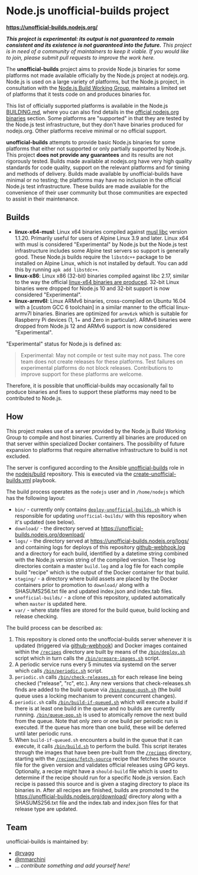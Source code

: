 # Node.js unofficial-builds project

**<https://unofficial-builds.nodejs.org/>**

_**This project is experimental: its output is not guaranteed to remain consistent and its existence is not guaranteed into the future.** This project is in need of a community of maintainers to keep it viable. If you would like to join, please submit pull requests to improve the work here._

The **unofficial-builds** project aims to provide Node.js binaries for some platforms not made available officially by the Node.js project at nodejs.org. Node.js is used on a large variety of platforms, but the Node.js project, in consultation with the [Node.js Build Working Group](https://github.com/nodejs/build), maintains a limited set of platforms that it tests code on and produces binaries for.

This list of officially supported platforms is available in the Node.js [BUILDING.md](https://github.com/nodejs/node/blob/master/BUILDING.md#platform-list), where you can also find details in the [official nodejs.org binaries](https://github.com/nodejs/node/blob/master/BUILDING.md#official-binary-platforms-and-toolchains) section. Some platforms are "supported" in that they are tested by the Node.js test infrastructure, but they don't have binaries produced for nodejs.org. Other platforms receive minimal or no official support.

**unofficial-builds** attempts to provide basic Node.js binaries for some platforms that either not supported or only partially supported by Node.js. This project **does not provide any guarantees** and its results are not rigorously tested. Builds made available at nodejs.org have very high quality standards for code quality, support on the relevant platforms and for timing and methods of delivery. Builds made available by unofficial-builds have minimal or no testing; the platforms may have no inclusion in the official Node.js test infrastructure. These builds are made available for the convenience of their user community but those communities are expected to assist in their maintenance.

## Builds

 * **linux-x64-musl**: Linux x64 binaries compiled against [musl libc](https://www.musl-libc.org/) version 1.1.20. Primarily useful for users of Alpine Linux 3.9 and later. Linux x64 with musl is considered "Experimental" by Node.js but the Node.js test infrastructure includes some Alpine test servers so support is generally good. These Node.js builds require the `libstdc++` package to be installed on Alpine Linux, which is not installed by default. You can add this by running `apk add libstdc++`.
 * **linux-x86**: Linux x86 (32-bit) binaries compiled against libc 2.17, similar to the way the official [linux-x64 binaries are produced](https://github.com/nodejs/node/blob/master/BUILDING.md#official-binary-platforms-and-toolchains). 32-bit Linux binaries were dropped for Node.js 10 and 32-bit support is now considered "Experimental".
 * **linux-armv6l**: Linux ARMv6 binaries, cross-compiled on Ubuntu 16.04 with a [custom GCC 6 toolchain] in a similar manner to the official linux-armv7l binaries. Binaries are optimized for `armv6zk` which is suitable for Raspberry Pi devices (1, 1+ and Zero in particular). ARMv6 binaries were dropped from Node.js 12 and ARMv6 support is now considered "Experimental".

"Experimental" status for Node.js is defined as:
> Experimental: May not compile or test suite may not pass. The core team does not create releases for these platforms. Test failures on experimental platforms do not block releases. Contributions to improve support for these platforms are welcome.

Therefore, it is possible that unofficial-builds may occasionally fail to produce binaries and fixes to support these platforms may need to be contributed to Node.js.

## How

This project makes use of a server provided by the Node.js Build Working Group to compile and host binaries. Currently all binaries are produced on that server within specialized Docker containers. The possibility of future expansion to platforms that require alternative infrastructure to build is not excluded.

The server is configured according to the Ansible [unofficial-builds](https://github.com/nodejs/build/tree/master/ansible/roles/unofficial-builds) role in the [nodejs/build](https://github.com/nodejs/build) repository. This is executed via the [create-unofficial-builds.yml](https://github.com/nodejs/build/blob/master/ansible/playbooks/create-unofficial-builds.yml) playbook.

The build process operates as the `nodejs` user and in `/home/nodejs` which has the following layout:

 - `bin/` - currently only contains [`deploy-unofficial-builds.sh`](https://github.com/nodejs/build/tree/master/ansible/roles/unofficial-builds/files/deploy-unofficial-builds.sh) which is responsible for updating `unofficial-builds/` with this repository when it's updated (see below).
 - `download/` - the directory served at <https://unofficial-builds.nodejs.org/download/>
 - `logs/` - the directory served at <https://unofficial-builds.nodejs.org/logs/> and containing logs for deploys of this repository [github-webhook.log](http://unofficial-builds.nodejs.org/logs/github-webhook.log) and a directory for each build, identified by a datetime string combined with the Node.js version string of the compiled version. These log directories contain a master `build.log` and a log file for each compile build "recipe" which is the output of the Docker container for that build.
 - `staging/` - a directory where build assets are placed by the Docker containers prior to promotion to `download/` along with a SHASUMS256.txt file and updated index.json and index.tab files.
 - `unofficial-builds/` - a clone of this repository, updated automatically when `master` is updated here.
 - `var/` - where state files are stored for the build queue, build locking and release checking.

The build process can be described as:

1. This repository is cloned onto the unoffocial-builds server whenever it is updated (triggered via [github-webhook](https://github.com/rvagg/github-webhook)) and Docker images contained within the [`/recipes`](/recipes) directory are built by means of the [`/bin/deploy.sh`](/bin/deploy.sh) script which in turn calls the [`/bin/prepare-images.sh`](/bin/prepare-images.sh) script.
2. A periodic service runs every 5 minutes via systemd on the server which calls [`/bin/periodic.sh`](/bin/periodic.sh) script.
3. `periodic.sh` calls [`/bin/check-releases.sh`](/bin/check-releases.sh) for each release line being checked ("release", "rc", etc.). Any new versions that check-releases.sh finds are added to the build queue via [`/bin/queue-push.sh`](/bin/queue-push.sh) (the build queue uses a locking mechanism to prevent concurrent changes). 
4. `periodic.sh` calls [`/bin/build-if-queued.sh`](/bin/build-if-queued.sh) which will execute a build if there is at least one build in the queue and no builds are currently running. [`/bin/queue-pop.sh`](/bin/queue-pop.sh) is used to atomically remove the next build from the queue. Note that only zero or one build per periodic run is executed. If the queue has more than one build, these will be deferred until later periodic runs.
5. When `build-if-queued.sh` encounters a build in the queue that it can execute, it calls [`/bin/build.sh`](/bin/build.sh) to perform the build. This script iterates through the images that have been pre-built from the [`/recipes`](/recipes) directory, starting with the [`/recipes/fetch-source`](/recipes/fetch-source) recipe that fetches the source file for the given version and validates official releases using GPG keys. Optionally, a recipe might have a `should-build` file which is used to determine if the recipe should run for a specific Node.js version. Each recipe is passed this source and is given a staging directory to place its binaries in. After all recipes are finished, builds are promoted to the <https://unofficial-builds.nodejs.org/download/> directory along with a SHASUMS256.txt file and the index.tab and index.json files for that release type are updated.

## Team

unofficial-builds is maintained by:

* [@rvagg](https://github.com/rvagg)
* [@mmarchini](https://github.com/mmarchini)
* ... _contribute something and add yourself here!_
